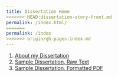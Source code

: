 ```yaml
---
title: Dissertation Home
<<<<<<< HEAD:dissertation-story-front.md
permalink: /index.html/
=======
permalink: /index
>>>>>>> origin/gh-pages:index.md
---
```


1. [About my Dissertation](/phd)
2. [Sample Dissertation, Raw Text](http://www.keithbuhler.com/dissertation-story/Dissertation-sample.md)
4. [Sample Dissertation, Formatted PDF](https://github.com/keithbuhler/dissertation-story/Dissertation-sample.pdf)


